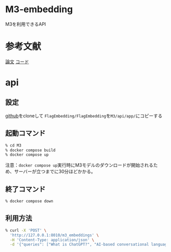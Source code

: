 # M3-embedding
M3を利用できるAPI

# 参考文献
[論文](https://arxiv.org/abs/2402.03216)
[コード](https://github.com/FlagOpen/FlagEmbedding)

# api

## 設定
[github](https://github.com/FlagOpen/FlagEmbedding)をcloneして
`FlagEmbedding/FlagEmbedding`を`M3/api/app/`にコピーする

## 起動コマンド
```bash
% cd M3
% docker compose build
% docker compose up
```
注意：`docker compose up`実行時にM3モデルのダウンロードが開始されるため、サーバーが立つまでに30分ほどかかる。

## 終了コマンド
```bash
% docker compose down
```

## 利用方法
```bash
% curl -X 'POST' \
  'http://127.0.0.1:8010/m3_embeddings' \
  -H 'Content-Type: application/json' \
  -d '{"queries": ["What is ChatGPT?", "AI-based conversational language model."]}'
```